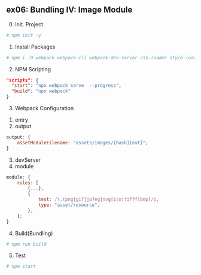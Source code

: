 ## ex06: Bundling IV: Image Module

0. Init. Project

```sh
# npm init -y
```

1. Install Packages

```sh
# npm i -D webpack webpack-cli webpack-dev-server css-loader style-loader sass-loader sass
```

2. NPM Scripting

```json
"scripts": {
  "start": "npx webpack serve  --progress",
  "build": "npx webpack"
}
```

3. Webpack Configuration

1) entry
2) output

```js
output: {
    assetModuleFilename: "assets/images/[hash][ext]";
}
```

3. devServer
4. module

```js
module: {
    rules: [
        {...},
        {
            test: /\.(png|gif|jp?eg|svg|ico|tif?f|bmp)/i,
            type: "asset/resource",
        },
    ];
}
```

4. Build(Bundling)

```sh
# npm run build
```

5. Test

```sh
# npm start
```
